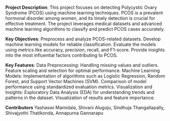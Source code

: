 **Project Description**:
This project focuses on detecting Polycystic Ovary Syndrome (PCOS) using machine learning techniques. PCOS is a prevalent hormonal disorder among women, and its timely detection is crucial for effective treatment. The project leverages medical datasets and advanced machine learning algorithms to classify and predict PCOS cases accurately.

**Key Objectives**:
Preprocess and analyze PCOS-related datasets.
Develop machine learning models for reliable classification.
Evaluate the models using metrics like accuracy, precision, recall, and F1-score.
Provide insights into the most influential factors contributing to PCOS.

**Key Features**:
Data Preprocessing:
Handling missing values and outliers.
Feature scaling and selection for optimal performance.
Machine Learning Models:
Implementation of algorithms such as Logistic Regression, Random Forest, and Support Vector Machines (SVM).
Comparison of model performance using standardized evaluation metrics.
Visualization and Insights:
Exploratory Data Analysis (EDA) for understanding trends and patterns in the dataset.
Visualization of results and feature importance.

**Contributors**
Yashaswi Mamidala,
Shivani Alugoju,
Sindhuja Thangallapally,
Shivajyothi Thatikonda,
Annapurna Gannarapu
